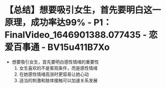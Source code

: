 # 【总结】想要吸引女生，首先要明白这一原理，成功率达99% - P1：FinalVideo_1646901388.077435 - 恋爱百事通 - BV15u411B7Xo

-   想要吸引女生，首先要明白感性情绪的重要性
    1.  女生喜欢的不是客观条件，而是感性情绪
    2.  在她感性情绪高涨时更容易让她心动
    3.  适当的刺激和肢体接触可以加速关系发展